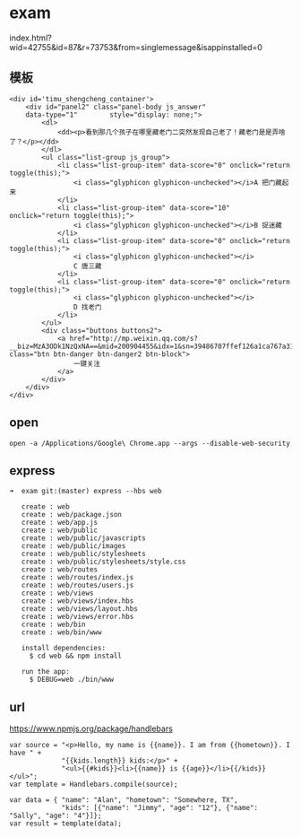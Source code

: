 exam
====


index.html?wid=42755&id=87&r=73753&from=singlemessage&isappinstalled=0


## 模板

	<div id='timu_shengcheng_container'> 
		<div id="panel2" class="panel-body js_answer"
		data-type="1"		 style="display: none;">
		    <dl>
				<dd><p>看到那几个孩子在哪里藏老门二突然发现自己老了！藏老门是是弄啥了？</p></dd>				
		    </dl>
		    <ul class="list-group js_group">
				<li class="list-group-item" data-score="0" onclick="return toggle(this);">
					<i class="glyphicon glyphicon-unchecked"></i>A 把门藏起来
				</li>				
				<li class="list-group-item" data-score="10" onclick="return toggle(this);">
					<i class="glyphicon glyphicon-unchecked"></i>B 捉迷藏
				</li>				
				<li class="list-group-item" data-score="0" onclick="return toggle(this);">
					<i class="glyphicon glyphicon-unchecked"></i>
					C 唐三藏
				</li>				
				<li class="list-group-item" data-score="0" onclick="return toggle(this);">
					<i class="glyphicon glyphicon-unchecked"></i>
					D 找老门
				</li>																												
		    </ul>
			<div class="buttons buttons2">
		        <a href="http://mp.weixin.qq.com/s?__biz=MzA3ODk1NzQxNA==&mid=200904455&idx=1&sn=39486707ffef126a1ca767a319713dad#rd" class="btn btn-danger btn-danger2 btn-block"> 
					一键关注
				</a>
		    </div>        
		</div>
	</div>
	
	
## open

	open -a /Applications/Google\ Chrome.app --args --disable-web-security



## express 

	➜  exam git:(master) express --hbs web

	   create : web
	   create : web/package.json
	   create : web/app.js
	   create : web/public
	   create : web/public/javascripts
	   create : web/public/images
	   create : web/public/stylesheets
	   create : web/public/stylesheets/style.css
	   create : web/routes
	   create : web/routes/index.js
	   create : web/routes/users.js
	   create : web/views
	   create : web/views/index.hbs
	   create : web/views/layout.hbs
	   create : web/views/error.hbs
	   create : web/bin
	   create : web/bin/www

	   install dependencies:
	     $ cd web && npm install

	   run the app:
	     $ DEBUG=web ./bin/www
	 
	 
## url

https://www.npmjs.org/package/handlebars

	var source = "<p>Hello, my name is {{name}}. I am from {{hometown}}. I have " +
	             "{{kids.length}} kids:</p>" +
	             "<ul>{{#kids}}<li>{{name}} is {{age}}</li>{{/kids}}</ul>";
	var template = Handlebars.compile(source);

	var data = { "name": "Alan", "hometown": "Somewhere, TX",
	             "kids": [{"name": "Jimmy", "age": "12"}, {"name": "Sally", "age": "4"}]};
	var result = template(data);


